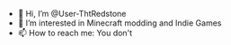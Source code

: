 - 👋 Hi, I’m @User-ThtRedstone
- 👀 I’m interested in Minecraft modding and Indie Games
- 📫 How to reach me: You don't 

<!---
User-ThtRedstone/User-ThtRedstone is a ✨ special ✨ repository because its `README.md` (this file) appears on your GitHub profile.
You can click the Preview link to take a look at your changes.
--->
